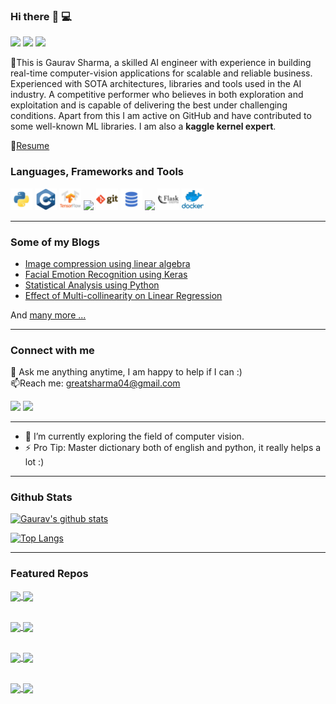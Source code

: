 ### Hi there  :wave: 💻

<p><a href="https://www.linkedin.com/in/gaurav-sharma-002b6416b/"><img src="https://img.shields.io/badge/linkedin-%230077B5.svg?&style=for-the-badge&logo=linkedin&logoColor=white" height=25></a> <a href="https://medium.com/@greatsharma04/"><img src="https://img.shields.io/badge/medium-%2312100E.svg?&style=for-the-badge&logo=medium&logoColor=white" height=25></a> <a href="https://www.kaggle.com/gauravsharma99"><img src="https://avatars0.githubusercontent.com/u/1336944?s=200&v=4" height=25></a></p>

:boy:This is Gaurav Sharma, a skilled AI engineer with experience in building real-time computer-vision applications for scalable and reliable business. Experienced with SOTA architectures, libraries and tools used in the AI industry. A competitive performer who believes in both exploration and exploitation and is capable of delivering the best under challenging conditions. Apart from this I am active on GitHub and have contributed to some well-known ML libraries. I am also a **kaggle kernel expert**.

📝[Resume](https://drive.google.com/file/d/1HmP5WZ11IwMJvXYh-Na_H2clZV7P0Icp/view?usp=drive_link)<br>

### Languages, Frameworks and Tools

<p><img src="https://raw.githubusercontent.com/github/explore/80688e429a7d4ef2fca1e82350fe8e3517d3494d/topics/python/python.png" height=35>
  <img src="https://raw.githubusercontent.com/github/explore/80688e429a7d4ef2fca1e82350fe8e3517d3494d/topics/cpp/cpp.png" height=35>
  <img src="https://raw.githubusercontent.com/github/explore/80688e429a7d4ef2fca1e82350fe8e3517d3494d/topics/tensorflow/tensorflow.png" height=35>
  <img src="https://img.shields.io/badge/PyTorch%20-%23EE4C2C.svg?&style=for-the-badge&logo=PyTorch&logoColor=white" />
  <img src="https://raw.githubusercontent.com/github/explore/80688e429a7d4ef2fca1e82350fe8e3517d3494d/topics/git/git.png" height=35>
  <img src="https://raw.githubusercontent.com/github/explore/80688e429a7d4ef2fca1e82350fe8e3517d3494d/topics/sql/sql.png" height=35>
  <img src ="https://img.shields.io/badge/sqlite-%2307405e.svg?&style=for-the-badge&logo=sqlite&logoColor=white"/>
  <img src="https://raw.githubusercontent.com/github/explore/80688e429a7d4ef2fca1e82350fe8e3517d3494d/topics/flask/flask.png" height=35> 
  <img src="https://raw.githubusercontent.com/github/explore/80688e429a7d4ef2fca1e82350fe8e3517d3494d/topics/docker/docker.png" height=35> 

---

### Some of my Blogs<br>
- [Image compression using linear algebra](https://medium.com/analytics-vidhya/compressing-images-using-linear-algebra-bdac64c5e7ef)<br>
- [Facial Emotion Recognition using Keras](https://medium.com/@greatsharma04/facial-emotion-recognition-fer-using-keras-763df7946a64)<br>
- [Statistical Analysis using Python](https://medium.com/@greatsharma04/statistical-analysis-using-python-e83f10ca3c82)<br>
- [Effect of Multi-collinearity on Linear Regression](https://medium.com/analytics-vidhya/effect-of-multicollinearity-on-linear-regression-1cf7cfc5e8eb)<br>

And [many more ...](https://medium.com/@greatsharma04/)

---

### Connect with me
💬 Ask me anything anytime, I am happy to help if I can :)<br>
:mailbox:Reach me: greatsharma04@gmail.com 
<p>                <a href="https://www.instagram.com/gaurav.sharma.99/"><img src="https://cdn.jsdelivr.net/npm/simple-icons@v3/icons/instagram.svg" height=25></a>           <a href="https://twitter.com/import_gs"><img src="https://cdn.jsdelivr.net/npm/simple-icons@v3/icons/twitter.svg" height=25></a></p>

---

- 🌱 I’m currently exploring the field of computer vision.
- ⚡ Pro Tip: Master dictionary both of english and python, it really helps a lot :)

---

### Github Stats
[![Gaurav's github stats](https://github-readme-stats.vercel.app/api?username=greatsharma&count_private=true&show_icons=true&include_all_commits=1)](https://github.com/greatsharma/github-readme-stats)

[![Top Langs](https://github-readme-stats.vercel.app/api/top-langs/?username=greatsharma&hide=Rich%Text%Format,Shell)](https://github.com/greatsharma/github-readme-stats)

---

### Featured Repos

<a href="https://github.com/greatsharma/Facial_Emotion_Recognition">
  <img align="center" src="https://github-readme-stats.vercel.app/api/pin/?username=greatsharma&repo=Facial_Emotion_Recognition" />
</a>
<a href="https://github.com/greatsharma/Thumb-Gestures-Detection">
  <img align="center" src="https://github-readme-stats.vercel.app/api/pin/?username=greatsharma&repo=Thumb-Gestures-Detection" />
</a>

<br><a href="https://github.com/greatsharma/MPG">
  <img align="center" src="https://github-readme-stats.vercel.app/api/pin/?username=greatsharma&repo=MPG" />
</a>
<a href="https://github.com/greatsharma/DeepLearning-Papers-Implementation">
  <img align="center" src="https://github-readme-stats.vercel.app/api/pin/?username=greatsharma&repo=DeepLearning-Papers-Implementation" />
</a>

<br><a href="https://github.com/greatsharma/Basics-of-Quantum-in-Python">
  <img align="center" src="https://github-readme-stats.vercel.app/api/pin/?username=greatsharma&repo=Basics-of-Quantum-in-Python" />
</a>
<a href="https://github.com/greatsharma/Particle-Swarm-Optimization">
  <img align="center" src="https://github-readme-stats.vercel.app/api/pin/?username=greatsharma&repo=Particle-Swarm-Optimization" />
</a>

<br><a href="https://github.com/greatsharma/Red_Black_Tree">
  <img align="center" src="https://github-readme-stats.vercel.app/api/pin/?username=greatsharma&repo=Red_Black_Tree" />
</a>
<a href="https://github.com/greatsharma/Matuidi">
  <img align="center" src="https://github-readme-stats.vercel.app/api/pin/?username=greatsharma&repo=Matuidi" />
</a>
